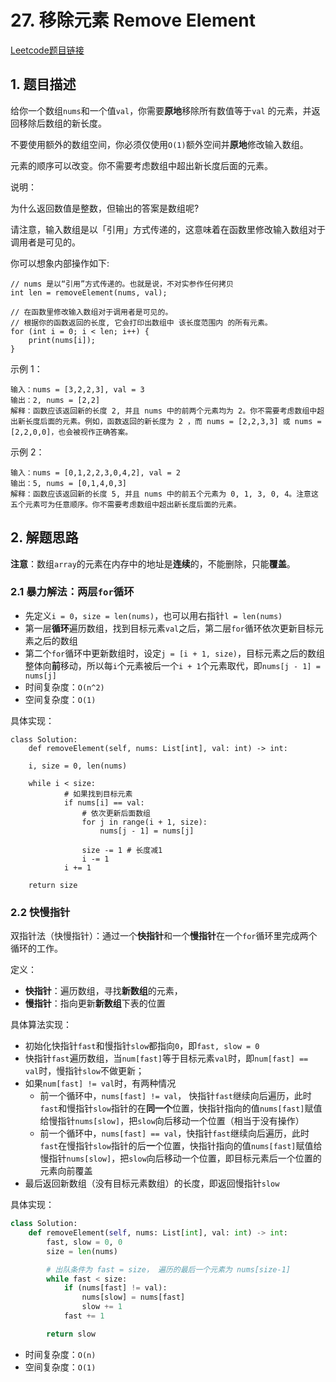 # 27. 移除元素 Remove Element
[Leetcode题目链接](https://leetcode.com/problems/remove-element/description/)

## 1. 题目描述
给你一个数组`nums`和一个值`val`，你需要**原地**移除所有数值等于`val` 的元素，并返回移除后数组的新长度。

不要使用额外的数组空间，你必须仅使用`O(1)`额外空间并**原地**修改输入数组。

元素的顺序可以改变。你不需要考虑数组中超出新长度后面的元素。

说明：

为什么返回数值是整数，但输出的答案是数组呢?

请注意，输入数组是以「引用」方式传递的，这意味着在函数里修改输入数组对于调用者是可见的。

你可以想象内部操作如下:
```
// nums 是以“引用”方式传递的。也就是说，不对实参作任何拷贝
int len = removeElement(nums, val);

// 在函数里修改输入数组对于调用者是可见的。
// 根据你的函数返回的长度, 它会打印出数组中 该长度范围内 的所有元素。
for (int i = 0; i < len; i++) {
    print(nums[i]);
}
```

示例 1：
```
输入：nums = [3,2,2,3], val = 3
输出：2, nums = [2,2]
解释：函数应该返回新的长度 2, 并且 nums 中的前两个元素均为 2。你不需要考虑数组中超出新长度后面的元素。例如，函数返回的新长度为 2 ，而 nums = [2,2,3,3] 或 nums = [2,2,0,0]，也会被视作正确答案。
```

示例 2：
```
输入：nums = [0,1,2,2,3,0,4,2], val = 2
输出：5, nums = [0,1,4,0,3]
解释：函数应该返回新的长度 5, 并且 nums 中的前五个元素为 0, 1, 3, 0, 4。注意这五个元素可为任意顺序。你不需要考虑数组中超出新长度后面的元素。
```

## 2. 解题思路
**注意**：数组`array`的元素在内存中的地址是**连续**的，不能删除，只能**覆盖**。

### 2.1 暴力解法：两层`for`循环
* 先定义`i = 0`，`size = len(nums)`，也可以用右指针`l = len(nums)`
* 第一层**循环**遍历数组，找到目标元素`val`之后，第二层`for`循环依次更新目标元素之后的数组
* 第二个`for`循环中更新数组时，设定`j = [i + 1, size)`，目标元素之后的数组整体向**前**移动，所以每`i`个元素被后一个`i + 1`个元素取代，即`nums[j - 1] = nums[j]`
* 时间复杂度：`O(n^2)`
* 空间复杂度：`O(1)`

具体实现：

```
class Solution:
    def removeElement(self, nums: List[int], val: int) -> int:

    i, size = 0, len(nums)

    while i < size:
            # 如果找到目标元素
            if nums[i] == val:
                # 依次更新后面数组
                for j in range(i + 1, size):
                    nums[j - 1] = nums[j]
                
                size -= 1 # 长度减1
                i -= 1
            i += 1
    
    return size
```

### 2.2 快慢指针
双指针法（快慢指针）：通过一个**快指针**和一个**慢指针**在一个`for`循环里完成两个循环的工作。

定义：
* **快指针**：遍历数组，寻找**新数组**的元素，
* **慢指针**：指向更新**新数组**下表的位置

具体算法实现：
* 初始化快指针`fast`和慢指针`slow`都指向`0`，即`fast, slow = 0` 
* 快指针`fast`遍历数组，当`num[fast]`等于目标元素`val`时，即`num[fast] == val`时，慢指针`slow`不做更新；
* 如果`num[fast] != val`时，有两种情况
  * 前一个循环中，`nums[fast] != val`， 快指针`fast`继续向后遍历，此时`fast`和慢指针`slow`指针的在**同一个**位置，快指针指向的值`nums[fast]`赋值给慢指针`nums[slow]`，把`slow`向后移动一个位置（相当于没有操作）
  * 前一个循环中，`nums[fast] == val`，快指针`fast`继续向后遍历，此时`fast`在慢指针`slow`指针的后**一**个位置，快指针指向的值`nums[fast]`赋值给慢指针`nums[slow]`，把`slow`向后移动一个位置，即目标元素后一个位置的元素向前覆盖
* 最后返回新数组（没有目标元素数组）的长度，即返回慢指针`slow`

具体实现：
```Python
class Solution:
    def removeElement(self, nums: List[int], val: int) -> int:
        fast, slow = 0, 0
        size = len(nums)

        # 出队条件为 fast = size， 遍历的最后一个元素为 nums[size-1]
        while fast < size: 
            if (nums[fast] != val):
                nums[slow] = nums[fast]
                slow += 1
            fast += 1

        return slow
```

* 时间复杂度：`O(n)`
* 空间复杂度：`O(1)`
